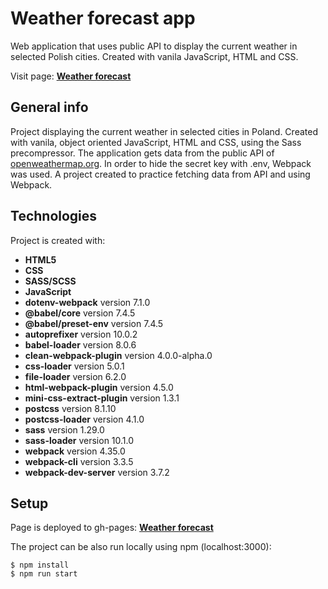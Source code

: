 # Weather forecast app

Web application that uses public API to display the current weather in selected Polish cities. Created with vanila JavaScript, HTML and CSS.

Visit page: **[Weather forecast](https://grzegorzwirtek.github.io/weather-forecast/)**

## General info

Project displaying the current weather in selected cities in Poland. Created with vanila, object oriented JavaScript, HTML and CSS, using the Sass precompressor. The application gets data from the public API of [openweathermap.org](https://openweathermap.org/). In order to hide the secret key with .env, Webpack was used. A project created to practice fetching data from API and using Webpack.

## Technologies

Project is created with:

- **HTML5**
- **CSS**
- **SASS/SCSS**
- **JavaScript**
- **dotenv-webpack** version 7.1.0
- **@babel/core** version 7.4.5
- **@babel/preset-env** version 7.4.5
- **autoprefixer** version 10.0.2
- **babel-loader** version 8.0.6
- **clean-webpack-plugin** version 4.0.0-alpha.0
- **css-loader** version 5.0.1
- **file-loader** version 6.2.0
- **html-webpack-plugin** version 4.5.0
- **mini-css-extract-plugin** version 1.3.1
- **postcss** version 8.1.10
- **postcss-loader** version 4.1.0
- **sass** version 1.29.0
- **sass-loader** version 10.1.0
- **webpack** version 4.35.0
- **webpack-cli** version 3.3.5
- **webpack-dev-server** version 3.7.2

## Setup

Page is deployed to gh-pages: **[Weather forecast](https://grzegorzwirtek.github.io/weather-forecast/)**

The project can be also run locally using npm (localhost:3000):

```
$ npm install
$ npm run start
```
